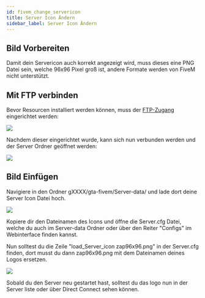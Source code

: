 ```yaml
---
id: fivem_change_servericon
title: Server Icon Ändern
sidebar_label: Server Icon Ändern
---
```


## Bild Vorbereiten

Damit dein Servericon auch korrekt angezeigt wird, muss dieses eine PNG Datei sein, welche 96x96 Pixel groß ist, andere Formate werden von FiveM nicht unterstützt.

## Mit FTP verbinden

Bevor Resourcen installiert werden können, muss der [FTP-Zugang](gameserver_ftpaccess.md) eingerichtet werden:

![](https://screensaver01.zap-hosting.com/index.php/s/ekYw27nA4cgiNAk/preview)

Nachdem dieser eingerichtet wurde, kann sich nun verbunden werden und der Server Ordner geöffnet werden:

![](https://screensaver01.zap-hosting.com/index.php/s/omjKDgFcn64rRMF/preview)


## Bild Einfügen

Navigiere in den Ordner gXXXX/gta-fivem/Server-data/ und lade dort deine Server Icon Datei hoch.

![](https://screensaver01.zap-hosting.com/index.php/s/Ds3gNEtsBM9smgM/preview)

Kopiere dir den Dateinamen des Icons und öffne die Server.cfg Datei, welche du auch im Server-data Ordner oder über den Reiter "Configs" im Webinterface finden kannst.

Nun solltest du die Zeile "load_Server_icon zap96x96.png" in der Server.cfg finden, dort musst du dann zap96x96.png mit dem Dateinamen deines Logos ersetzen.

![](https://screensaver01.zap-hosting.com/index.php/s/534HWfqiZRP778P/preview)

Sobald du den Server neu gestartet hast, solltest du das logo nun in der Server liste oder über Direct Connect sehen können.